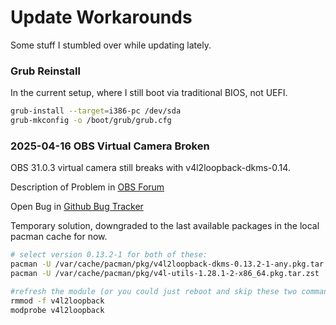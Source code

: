 # Update Workarounds
Some stuff I stumbled over while updating lately.

### Grub Reinstall
In the current setup, where I still boot via traditional BIOS, not UEFI.
```bash
grub-install --target=i386-pc /dev/sda
grub-mkconfig -o /boot/grub/grub.cfg
```

### 2025-04-16 OBS Virtual Camera Broken
OBS 31.0.3 virtual camera still breaks with v4l2loopback-dkms-0.14.

Description of Problem in [OBS Forum](https://obsproject.com/forum/threads/obs-virtual-camera-failed-to-start-streaming-on-dev-video2-invalid-argument.184717/)

Open Bug in [Github Bug Tracker](https://github.com/ublue-os/akmods/issues/328)

Temporary solution, downgraded to the last available packages in the local pacman cache for now.

```bash
# select version 0.13.2-1 for both of these:
pacman -U /var/cache/pacman/pkg/v4l2loopback-dkms-0.13.2-1-any.pkg.tar.zst
pacman -U /var/cache/pacman/pkg/v4l-utils-1.28.1-2-x86_64.pkg.tar.zst

#refresh the module (or you could just reboot and skip these two commands)
rmmod -f v4l2loopback
modprobe v4l2loopback
```

